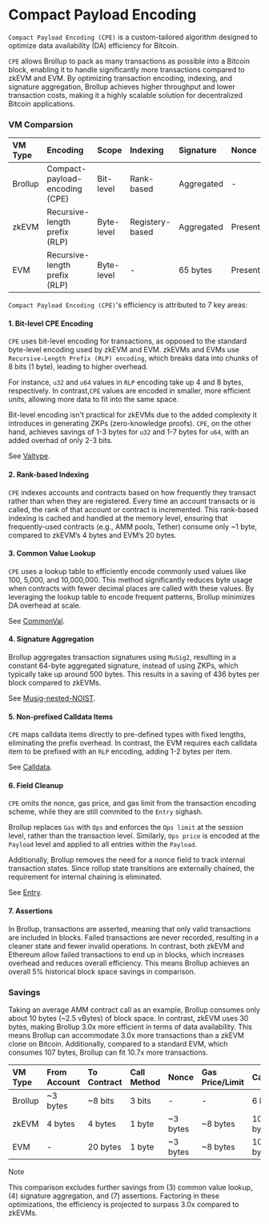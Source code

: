 # Compact Payload Encoding
`Compact Payload Encoding (CPE)` is a custom-tailored algorithm designed to optimize data availability (DA) efficiency for Bitcoin.

`CPE` allows Brollup to pack as many transactions as possible into a Bitcoin block, enabling it to handle significantly more transactions compared to zkEVM and EVM. By optimizing transaction encoding, indexing, and signature aggregation, Brollup achieves higher throughput and lower transaction costs, making it a highly scalable solution for decentralized Bitcoin applications.

### VM Comparsion
| VM Type | Encoding                        | Scope      | Indexing       | Signature   | Nonce     | Gas Price/Limit | Error-handling | Efficiency |
|:--------|:--------------------------------|:-----------|:---------------|:------------|:----------|:----------------|:---------------|:-----------|
| Brollup | Compact-payload-encoding (CPE)  | Bit-level  | Rank-based     | Aggregated  | -         | -               | Assertions     | 10.7x      |
| zkEVM   | Recursive-length prefix (RLP)   | Byte-level | Registery-based| Aggregated  | Present   | Present         | Failures       | 3.5x       |
| EVM     | Recursive-length prefix (RLP)   | Byte-level | -              | 65 bytes    | Present   | Present         | Failures       | 1x         |

`Compact Payload Encoding (CPE)`'s efficiency is attributed to 7 key areas:

#### 1. Bit-level CPE Encoding
`CPE` uses bit-level encoding for transactions, as opposed to the standard byte-level encoding used by zkEVM and EVM. zkEVMs and EVMs use `Recursive-Length Prefix (RLP) encoding`, which breaks data into chunks of 8 bits (1 byte), leading to higher overhead. 

For instance, `u32` and `u64` values in `RLP` encoding take up 4 and 8 bytes, respectively. In contrast,`CPE` values are encoded in smaller, more efficient units, allowing more data to fit into the same space. 

Bit-level encoding isn't practical for zkEVMs due to the added complexity it introduces in generating ZKPs (zero-knowledge proofs). `CPE`, on the other hand, achieves savings of 1-3 bytes for `u32` and 1-7 bytes for `u64`, with an added overhad of only 2-3 bits.

See [Valtype](https://github.com/brollup/brollup/tree/main/src/constructive/valtype).

#### 2. Rank-based Indexing
`CPE` indexes accounts and contracts based on how frequently they transact rather than when they are registered. Every time an account transacts or is called, the rank of that account or contract is incremented. This rank-based indexing is cached and handled at the memory level, ensuring that frequently-used contracts (e.g., AMM pools, Tether) consume only ~1 byte, compared to zkEVM’s 4 bytes and EVM’s 20 bytes.

#### 3. Common Value Lookup
`CPE` uses a lookup table to efficiently encode commonly used values like 100, 5,000, and 10,000,000. This method significantly reduces byte usage when contracts with fewer decimal places are called with these values. By leveraging the lookup table to encode frequent patterns, Brollup minimizes DA overhead at scale. 

See [CommonVal](https://github.com/brollup/brollup/blob/main/src/constructive/valtype/maybe_common/common_val.rs).

#### 4. Signature Aggregation
Brollup aggregates transaction signatures using `MuSig2`, resulting in a constant 64-byte aggregated signature, instead of using ZKPs, which typically take up around 500 bytes. This results in a saving of 436 bytes per block compared to zkEVMs. 

See [Musig-nested-NOIST](https://blog.brollup.org/covenant-emulation-with-musig-nested-noist-784d428c7446).

#### 5. Non-prefixed Calldata Items
`CPE` maps calldata items directly to pre-defined types with fixed lengths, eliminating the prefix overhead. In contrast, the EVM requires each calldata item to be prefixed with an `RLP` encoding, adding 1-2 bytes per item.

See [Calldata](https://github.com/brollup/brollup/tree/main/src/constructive/calldata).

#### 6. Field Cleanup
`CPE` omits the nonce, gas price, and gas limit from the transaction encoding scheme, while they are still commited to the `Entry` sighash.

Brollup replaces `Gas` with `Ops` and enforces the `Ops limit` at the session level, rather than the transaction level. Similarly, `Ops price` is encoded at the `Payload` level and applied to all entries within the `Payload`.

Additionally, Brollup removes the need for a nonce field to track internal transaction states. Since rollup state transitions are externally chained, the requirement for internal chaining is eliminated.

See [Entry](https://github.com/brollup/brollup/tree/main/src/constructive/entry).

#### 7. Assertions
In Brollup, transactions are asserted, meaning that only valid transactions are included in blocks. Failed transactions are never recorded, resulting in a cleaner state and fewer invalid operations. In contrast, both zkEVM and Ethereum allow failed transactions to end up in blocks, which increases overhead and reduces overall efficiency. This means Brollup achieves an overall 5% historical block space savings in comparison.

### Savings
Taking an average AMM contract call as an example, Brollup consumes only about 10 bytes (~2.5 vBytes) of block space. In contrast, zkEVM uses 30 bytes, making Brollup 3.0x more efficient in terms of data availability. This means Brollup can accommodate 3.0x more transactions than a zkEVM clone on Bitcoin. Additionally, compared to a standard EVM, which consumes 107 bytes, Brollup can fit 10.7x more transactions.

| VM Type | From Account | To Contract | Call Method | Nonce     | Gas Price/Limit  | Calldata     | Signature   | Size        | Savings     |
|:--------|:-------------|:------------|:------------|:----------|:-----------------|:-------------|:------------|:------------|:------------|
| Brollup | ~3 bytes     | ~8 bits     | 3 bits      | -         | -                | 6 bytes      | Negligible  | ~10 bytes   | 97 bytes    |
| zkEVM   | 4 bytes      | 4 bytes     | 1 byte      | ~3 bytes  | ~8 bytes         | 10 bytes     | Negligible  | 30 bytes    | 77 bytes    |
| EVM     | -            | 20 bytes    | 1 byte      | ~3 bytes  | ~8 bytes         | 10 bytes     | 65 bytes    | 107 bytes   | -           |

> [!NOTE]
> This comparison excludes further savings from (3) common value lookup, (4) signature aggregation, and (7) assertions. Factoring in these optimizations, the efficiency is projected to surpass 3.0x compared to zkEVMs.